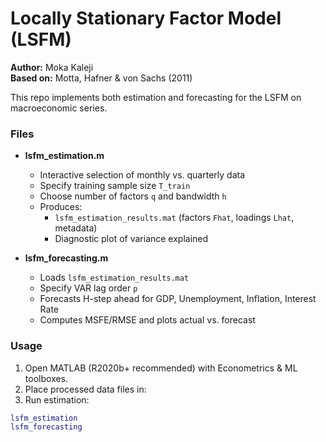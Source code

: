 # Locally Stationary Factor Model (LSFM)

**Author:** Moka Kaleji  
**Based on:** Motta, Hafner & von Sachs (2011)

This repo implements both estimation and forecasting for the LSFM on macroeconomic series.  

### Files

- **lsfm_estimation.m**  
  - Interactive selection of monthly vs. quarterly data  
  - Specify training sample size `T_train`  
  - Choose number of factors `q` and bandwidth `h`  
  - Produces:
    - `lsfm_estimation_results.mat` (factors `Fhat`, loadings `Lhat`, metadata)  
    - Diagnostic plot of variance explained  

- **lsfm_forecasting.m**  
  - Loads `lsfm_estimation_results.mat`  
  - Specify VAR lag order `p`  
  - Forecasts H-step ahead for GDP, Unemployment, Inflation, Interest Rate  
  - Computes MSFE/RMSE and plots actual vs. forecast  

### Usage

1. Open MATLAB (R2020b+ recommended) with Econometrics & ML toolboxes.
2. Place processed data files in:
3. Run estimation:
```matlab
lsfm_estimation
lsfm_forecasting
